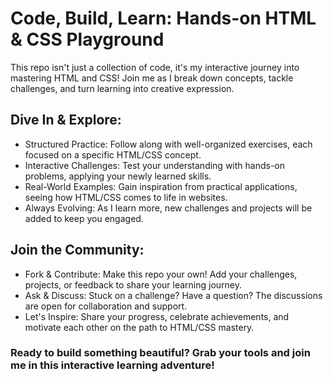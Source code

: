 # Code, Build, Learn: Hands-on HTML & CSS Playground

This repo isn't just a collection of code, it's my interactive journey into mastering HTML and CSS! Join me as I break down concepts, tackle challenges, and turn learning into creative expression.

## Dive In & Explore:

- Structured Practice: Follow along with well-organized exercises, each focused on a specific HTML/CSS concept.
- Interactive Challenges: Test your understanding with hands-on problems, applying your newly learned skills.
- Real-World Examples: Gain inspiration from practical applications, seeing how HTML/CSS comes to life in websites.
- Always Evolving: As I learn more, new challenges and projects will be added to keep you engaged.


## Join the Community:

- Fork & Contribute: Make this repo your own! Add your challenges, projects, or feedback to share your learning journey.
- Ask & Discuss: Stuck on a challenge? Have a question? The discussions are open for collaboration and support.
- Let's Inspire: Share your progress, celebrate achievements, and motivate each other on the path to HTML/CSS mastery.


### Ready to build something beautiful? Grab your tools and join me in this interactive learning adventure!
